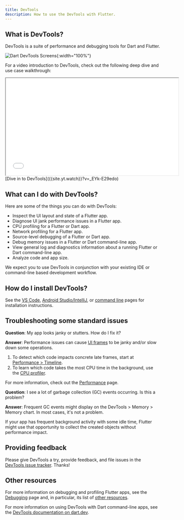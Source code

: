 ```yaml
---
title: DevTools
description: How to use the DevTools with Flutter.
---
```


## What is DevTools?

DevTools is a suite of performance and debugging tools
for Dart and Flutter.

![Dart DevTools Screens]({{site.url}}/assets/images/docs/tools/devtools/dart-devtools.gif){:width="100%"}

For a video introduction to DevTools, check out
the following deep dive and use case walkthrough:

<iframe width="560" height="315" src="{{site.yt.embed}}/_EYk-E29edo" title="Dive in to Flutter DevTools" {{site.yt.set}}></iframe>
[Dive in to DevTools]({{site.yt.watch}}?v=_EYk-E29edo)

## What can I do with DevTools?

Here are some of the things you can do with DevTools:

* Inspect the UI layout and state of a Flutter app.
* Diagnose UI jank performance issues in a Flutter app.
* CPU profiling for a Flutter or Dart app.
* Network profiling for a Flutter app.
* Source-level debugging of a Flutter or Dart app.
* Debug memory issues in a Flutter or Dart
  command-line app.
* View general log and diagnostics information
  about a running Flutter or Dart
  command-line app.
* Analyze code and app size.

We expect you to use DevTools in conjunction with
your existing IDE or command-line based development workflow.

<a id="install-devtools"></a>

## How do I install DevTools?

See the [VS Code][], [Android Studio/IntelliJ][], or
[command line][] pages for installation instructions.

## Troubleshooting some standard issues

**Question**: My app looks janky or stutters.
  How do I fix it?

**Answer**: Performance issues can cause [UI frames][]
  to be janky and/or slow down some operations.

  1. To detect which code impacts concrete late frames,
     start at [Performance > Timeline][].
  2. To learn which code takes the most CPU time in
     the background, use the [CPU profiler][].

For more information, check out the
[Performance][] page.

**Question**: I see a lot of garbage collection (GC) events occurring.
  Is this a problem?

**Answer**: Frequent GC events might display on
  the DevTools > Memory > Memory chart. In most cases,
  it's not a problem.

If your app has frequent background activity with some idle time,
Flutter might use that opportunity to collect the created objects
without performance impact.

[CPU profiler]: {{site.url}}/tools/devtools/cpu-profiler
[Performance]: {{site.url}}/perf
[Performance > Timeline]: {{site.url}}/tools/devtools/performance#timeline-events-tab
[UI frames]: {{site.url}}/perf/ui-performance

## Providing feedback

Please give DevTools a try, provide feedback, and file issues
in the [DevTools issue tracker][]. Thanks!

## Other resources

For more information on debugging and profiling
Flutter apps, see the [Debugging][] page and,
in particular, its list of [other resources][].

For more information on using DevTools with Dart command-line apps, see the
[DevTools documentation on dart.dev]({{site.dart-site}}/tools/dart-devtools).

[Android Studio/IntelliJ]: {{site.url}}/tools/devtools/android-studio
[VS Code]: {{site.url}}/tools/devtools/vscode
[command line]: {{site.url}}/tools/devtools/cli
[DevTools issue tracker]: {{site.github}}/flutter/devtools/issues
[Debugging]: {{site.url}}/testing/debugging
[Other resources]: {{site.url}}/testing/debugging#other-resources
